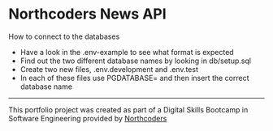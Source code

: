 # Northcoders News API

How to connect to the databases
- Have a look in the .env-example to see what format is expected
- Find out the two different database names by looking in db/setup.sql
- Create two new files, .env.development and .env.test
- In each of these files use PGDATABASE= and then insert the correct database name





--- 

This portfolio project was created as part of a Digital Skills Bootcamp in Software Engineering provided by [Northcoders](https://northcoders.com/)
